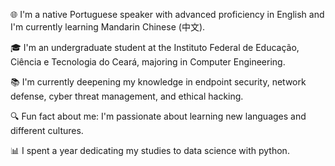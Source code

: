 🌐 I'm a native Portuguese speaker with advanced proficiency in English and I'm currently learning Mandarin Chinese (中文).

🎓 I'm an undergraduate student at the Instituto Federal de Educação, Ciência e Tecnologia do Ceará, majoring in Computer Engineering.

📚 I'm currently deepening my knowledge in endpoint security, network defense, cyber threat management, and ethical hacking.

🔍 Fun fact about me: I'm passionate about learning new languages and different cultures.

📊 I spent a year dedicating my studies to data science with python.
